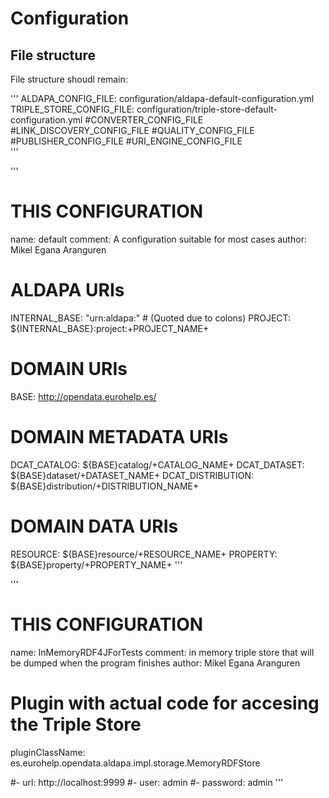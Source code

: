 Configuration
=============

## File structure

File structure shoudl remain:

'''
ALDAPA_CONFIG_FILE: configuration/aldapa-default-configuration.yml
TRIPLE_STORE_CONFIG_FILE: configuration/triple-store-default-configuration.yml
#CONVERTER_CONFIG_FILE
#LINK_DISCOVERY_CONFIG_FILE
#QUALITY_CONFIG_FILE 
#PUBLISHER_CONFIG_FILE
#URI_ENGINE_CONFIG_FILE  
'''

'''
# THIS CONFIGURATION
name: default
comment: A configuration suitable for most cases
author: Mikel Egana Aranguren

# ALDAPA URIs
INTERNAL_BASE: "urn:aldapa:" # (Quoted due to colons)
PROJECT: ${INTERNAL_BASE}:project:+PROJECT_NAME+

# DOMAIN URIs
BASE: http://opendata.eurohelp.es/

# DOMAIN METADATA URIs
DCAT_CATALOG: ${BASE}catalog/+CATALOG_NAME+
DCAT_DATASET: ${BASE}dataset/+DATASET_NAME+
DCAT_DISTRIBUTION: ${BASE}distribution/+DISTRIBUTION_NAME+

# DOMAIN DATA URIs
RESOURCE: ${BASE}resource/+RESOURCE_NAME+
PROPERTY: ${BASE}property/+PROPERTY_NAME+
'''

'''
# THIS CONFIGURATION
name: InMemoryRDF4JForTests
comment: in memory triple store that will be dumped when the program finishes
author: Mikel Egana Aranguren

# Plugin with actual code for accesing the Triple Store
pluginClassName: es.eurohelp.opendata.aldapa.impl.storage.MemoryRDFStore
    
    
#- url: http://localhost:9999
#- user: admin 
#- password: admin
'''